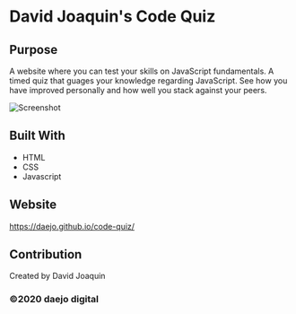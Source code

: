 # David Joaquin's Code Quiz

## Purpose
A website where you can test your skills on JavaScript fundamentals. A timed quiz that guages your knowledge regarding JavaScript. See how you have improved personally and how well you stack against your peers.

![Screenshot](./assets/images/screenshot.png)

## Built With
* HTML
* CSS
* Javascript


## Website
https://daejo.github.io/code-quiz/

## Contribution
Created by David Joaquin

### ©️2020 daejo digital